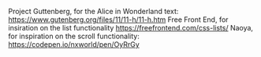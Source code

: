 Project Guttenberg, for the Alice in Wonderland text: https://www.gutenberg.org/files/11/11-h/11-h.htm
Free Front End, for insiration on the list functionality https://freefrontend.com/css-lists/
Naoya, for inspiration on the scroll functionality: https://codepen.io/nxworld/pen/OyRrGy 
